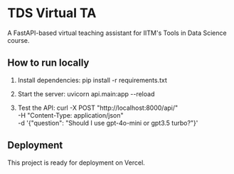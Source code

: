 # TDS Virtual TA

A FastAPI-based virtual teaching assistant for IITM's Tools in Data Science course.

## How to run locally

1. Install dependencies:
   pip install -r requirements.txt

2. Start the server:
   uvicorn api.main:app --reload

3. Test the API:
   curl -X POST "http://localhost:8000/api/" \
     -H "Content-Type: application/json" \
     -d '{"question": "Should I use gpt-4o-mini or gpt3.5 turbo?"}'

## Deployment

This project is ready for deployment on Vercel.
